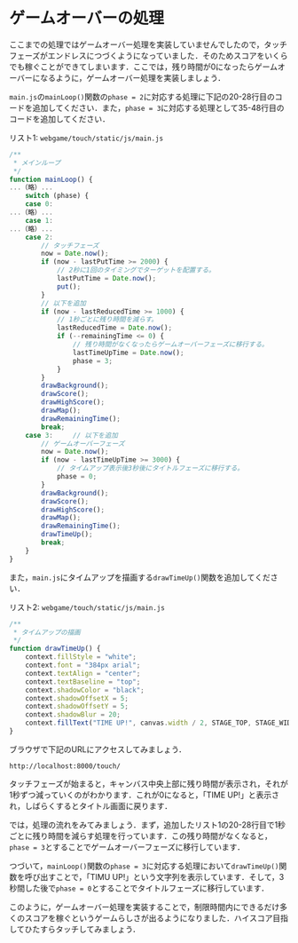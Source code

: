 # ゲームオーバーの処理

ここまでの処理ではゲームオーバー処理を実装していませんでしたので，タッチフェーズがエンドレスにつづくようになっていました．そのためスコアをいくらでも稼ぐことができてしまいます．ここでは，残り時間が0になったらゲームオーバーになるように，ゲームオーバー処理を実装しましょう．

`main.js`の`mainLoop()`関数の`phase = 2`に対応する処理に下記の20-28行目のコードを追加してください．また，`phase = 3`に対応する処理として35-48行目のコードを追加してください．

リスト1: `webgame/touch/static/js/main.js`
```js
/**
 * メインループ
 */
function mainLoop() {
...（略）...
    switch (phase) {
    case 0:
...（略）...
    case 1:
...（略）...
    case 2:
        // タッチフェーズ
        now = Date.now();
        if (now - lastPutTime >= 2000) {
            // 2秒に1回のタイミングでターゲットを配置する。
            lastPutTime = Date.now();
            put();
        }
        // 以下を追加
        if (now - lastReducedTime >= 1000) {
            // 1秒ごとに残り時間を減らす。
            lastReducedTime = Date.now();
            if (--remainingTime <= 0) {
                // 残り時間がなくなったらゲームオーバーフェーズに移行する。
                lastTimeUpTime = Date.now();
                phase = 3;
            }
        }
        drawBackground();
        drawScore();
        drawHighScore();
        drawMap();
        drawRemainingTime();
        break;
    case 3:     // 以下を追加
        // ゲームオーバーフェーズ
        now = Date.now();
        if (now - lastTimeUpTime >= 3000) {
            // タイムアップ表示後3秒後にタイトルフェーズに移行する。
            phase = 0;
        }
        drawBackground();
        drawScore();
        drawHighScore();
        drawMap();
        drawRemainingTime();
        drawTimeUp();
        break;
    }
}
```

また，`main.js`にタイムアップを描画する`drawTimeUp()`関数を追加してください．

リスト2: `webgame/touch/static/js/main.js`
```js
/**
 * タイムアップの描画
 */
function drawTimeUp() {
    context.fillStyle = "white";
    context.font = "384px arial";
    context.textAlign = "center";
    context.textBaseline = "top";
    context.shadowColor = "black";
    context.shadowOffsetX = 5;
    context.shadowOffsetY = 5;
    context.shadowBlur = 20;
    context.fillText("TIME UP!", canvas.width / 2, STAGE_TOP, STAGE_WIDTH);
}
```

ブラウザで下記のURLにアクセスしてみましょう．

`http://localhost:8000/touch/`

タッチフェーズが始まると，キャンバス中央上部に残り時間が表示され，それが1秒ずつ減っていくのがわかります．これが0になると，「TIME UP!」と表示され，しばらくするとタイトル画面に戻ります．

では，処理の流れをみてみましょう．まず，追加したリスト1の20-28行目で1秒ごとに残り時間を減らす処理を行っています．この残り時間がなくなると，`phase = 3`とすることでゲームオーバーフェーズに移行しています．

つづいて，`mainLoop()`関数の`phase = 3`に対応する処理において`drawTimeUp()`関数を呼び出すことで，「TIMU UP!」という文字列を表示しています．そして，3秒間した後で`phase = 0`とすることでタイトルフェーズに移行しています．

このように，ゲームオーバー処理を実装することで，制限時間内にできるだけ多くのスコアを稼ぐというゲームらしさが出るようになりました．ハイスコア目指してひたすらタッチしてみましょう．
